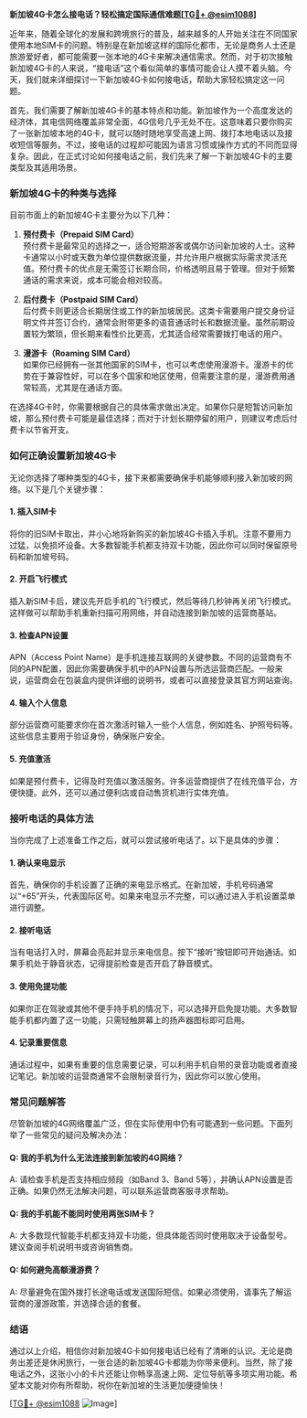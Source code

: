 **新加坡4G卡怎么接电话？轻松搞定国际通信难题[[TG💪+ @esim1088](https://t.me/s/esim1088)]**

近年来，随着全球化的发展和跨境旅行的普及，越来越多的人开始关注在不同国家使用本地SIM卡的问题。特别是在新加坡这样的国际化都市，无论是商务人士还是旅游爱好者，都可能需要一张本地的4G卡来解决通信需求。然而，对于初次接触新加坡4G卡的人来说，“接电话”这个看似简单的事情可能会让人摸不着头脑。今天，我们就来详细探讨一下新加坡4G卡如何接电话，帮助大家轻松搞定这一问题。

首先，我们需要了解新加坡4G卡的基本特点和功能。新加坡作为一个高度发达的经济体，其电信网络覆盖非常全面，4G信号几乎无处不在。这意味着只要你购买了一张新加坡本地的4G卡，就可以随时随地享受高速上网、拨打本地电话以及接收短信等服务。不过，接电话的过程却可能因为语言习惯或操作方式的不同而显得复杂。因此，在正式讨论如何接电话之前，我们先来了解一下新加坡4G卡的主要类型及其适用场景。

### 新加坡4G卡的种类与选择

目前市面上的新加坡4G卡主要分为以下几种：

1. **预付费卡（Prepaid SIM Card）**  
   预付费卡是最常见的选择之一，适合短期游客或偶尔访问新加坡的人士。这种卡通常以小时或天数为单位提供数据流量，并允许用户根据实际需求灵活充值。预付费卡的优点是无需签订长期合同，价格透明且易于管理。但对于频繁通话的需求来说，成本可能会相对较高。

2. **后付费卡（Postpaid SIM Card）**  
   后付费卡则更适合长期居住或工作的新加坡居民。这类卡需要用户提交身份证明文件并签订合约，通常会附带更多的语音通话时长和数据流量。虽然前期设置较为繁琐，但长期来看性价比更高，尤其适合经常需要拨打电话的用户。

3. **漫游卡（Roaming SIM Card）**  
   如果你已经拥有一张其他国家的SIM卡，也可以考虑使用漫游卡。漫游卡的优势在于兼容性好，可以在多个国家和地区使用，但需要注意的是，漫游费用通常较高，尤其是在通话方面。

在选择4G卡时，你需要根据自己的具体需求做出决定。如果你只是短暂访问新加坡，那么预付费卡可能是最佳选择；而对于计划长期停留的用户，则建议考虑后付费卡以节省开支。

### 如何正确设置新加坡4G卡

无论你选择了哪种类型的4G卡，接下来都需要确保手机能够顺利接入新加坡的网络。以下是几个关键步骤：

#### 1. 插入SIM卡
将你的旧SIM卡取出，并小心地将新购买的新加坡4G卡插入手机。注意不要用力过猛，以免损坏设备。大多数智能手机都支持双卡功能，因此你可以同时保留原号码和新加坡号码。

#### 2. 开启飞行模式
插入新SIM卡后，建议先开启手机的飞行模式，然后等待几秒钟再关闭飞行模式。这样做可以帮助手机重新扫描可用网络，并自动连接到新加坡的运营商基站。

#### 3. 检查APN设置
APN（Access Point Name）是手机连接互联网的关键参数。不同的运营商有不同的APN配置，因此你需要确保手机中的APN设置与所选运营商匹配。一般来说，运营商会在包装盒内提供详细的说明书，或者可以直接登录其官方网站查询。

#### 4. 输入个人信息
部分运营商可能要求你在首次激活时输入一些个人信息，例如姓名、护照号码等。这些信息主要用于验证身份，确保账户安全。

#### 5. 充值激活
如果是预付费卡，记得及时充值以激活服务。许多运营商提供了在线充值平台，方便快捷。此外，还可以通过便利店或自动售货机进行实体充值。

### 接听电话的具体方法

当你完成了上述准备工作之后，就可以尝试接听电话了。以下是具体的步骤：

#### 1. 确认来电显示
首先，确保你的手机设置了正确的来电显示格式。在新加坡，手机号码通常以“+65”开头，代表国际区号。如果来电显示不完整，可以通过进入手机设置菜单进行调整。

#### 2. 接听电话
当有电话打入时，屏幕会亮起并显示来电信息。按下“接听”按钮即可开始通话。如果手机处于静音状态，记得提前检查是否开启了静音模式。

#### 3. 使用免提功能
如果你正在驾驶或其他不便手持手机的情况下，可以选择开启免提功能。大多数智能手机都内置了这一功能，只需轻触屏幕上的扬声器图标即可启用。

#### 4. 记录重要信息
通话过程中，如果有重要的信息需要记录，可以利用手机自带的录音功能或者直接记笔记。新加坡的运营商通常不会限制录音行为，因此你可以放心使用。

### 常见问题解答

尽管新加坡的4G网络覆盖广泛，但在实际使用中仍有可能遇到一些问题。下面列举了一些常见的疑问及解决办法：

#### Q: 我的手机为什么无法连接到新加坡的4G网络？
A: 请检查手机是否支持相应频段（如Band 3、Band 5等），并确认APN设置是否正确。如果仍然无法解决问题，可以联系运营商客服寻求帮助。

#### Q: 我的手机能不能同时使用两张SIM卡？
A: 大多数现代智能手机都支持双卡功能，但具体能否同时使用取决于设备型号。建议查阅手机说明书或咨询销售商。

#### Q: 如何避免高额漫游费？
A: 尽量避免在国外拨打长途电话或发送国际短信。如果必须使用，请事先了解运营商的漫游政策，并选择合适的套餐。

### 结语

通过以上介绍，相信你对新加坡4G卡如何接电话已经有了清晰的认识。无论是商务出差还是休闲旅行，一张合适的新加坡4G卡都能为你带来便利。当然，除了接电话之外，这张小小的卡片还能让你畅享高速上网、定位导航等多项实用功能。希望本文能对你有所帮助，祝你在新加坡的生活更加便捷愉快！

[[TG💪+ @esim1088](https://t.me/s/esim1088) ![Image](https://i.postimg.cc/4NQfJmqS/Snipaste-2025-05-13-00-14-12.png)]